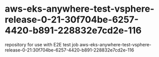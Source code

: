 # aws-eks-anywhere-test-vsphere-release-0-21-30f704be-6257-4420-b891-228832e7cd2e-116
repository for use with E2E test job aws-eks-anywhere-test-vsphere-release-0-21:30f704be-6257-4420-b891-228832e7cd2e-116
